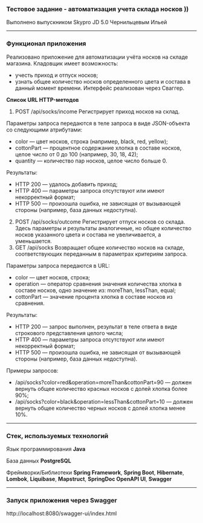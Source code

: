 ### Тестовое задание - автоматизация учета склада носков )) ###

Выполнено выпускником Skypro JD 5.0 Чернильцевым Ильей
***
### Функционал приложения ###
Реализовано приложение для автоматизации учёта носков на складе магазина. Кладовщик имеет возможность:

- учесть приход и отпуск носков;
- узнать общее количество носков определенного цвета и состава в данный момент времени.
Интерфейс реализован через Сваггер.

**Список URL HTTP-методов** 
1. POST /api/socks/income 
  Регистрирует приход носков на склад.

Параметры запроса передаются в теле запроса в виде JSON-объекта со следующими атрибутами:

- color — цвет носков, строка (например, black, red, yellow);
- cottonPart — процентное содержание хлопка в составе носков, целое число от 0 до 100 (например, 30, 18, 42);
- quantity — количество пар носков, целое число больше 0.

Результаты:

- HTTP 200 — удалось добавить приход;
- HTTP 400 — параметры запроса отсутствуют или имеют некорректный формат;
- HTTP 500 — произошла ошибка, не зависящая от вызывающей стороны (например, база данных недоступна).

2. POST /api/socks/outcome
   Регистрирует отпуск носков со склада. Здесь параметры и результаты аналогичные, но общее количество носков указанного цвета и состава не увеличивается, а уменьшается.
3. GET /api/socks
   Возвращает общее количество носков на складе, соответствующих переданным в параметрах критериям запроса.

Параметры запроса передаются в URL:

- color — цвет носков, строка;
- operation — оператор сравнения значения количества хлопка в составе носков, одно значение из: moreThan, lessThan, equal;
- cottonPart — значение процента хлопка в составе носков из сравнения.

Результаты:

- HTTP 200 — запрос выполнен, результат в теле ответа в виде строкового представления целого числа;
- HTTP 400 — параметры запроса отсутствуют или имеют некорректный формат;
- HTTP 500 — произошла ошибка, не зависящая от вызывающей стороны (например, база данных недоступна).

Примеры запросов:

- /api/socks?color=red&operation=moreThan&cottonPart=90 — должен вернуть общее количество красных носков с долей хлопка более 90%;
- /api/socks?color=black&operation=lessThan&cottonPart=10 — должен вернуть общее количество черных носков с долей хлопка менее 10%.

***
### Стек, используемых технологий ###

Язык программирования **Java**

База данных **PostgreSQL**


Фреймворки/Библиотеки **Spring Framework**, **Spring Boot**, **Hibernate**, **Lombok**, **Liquibase**, **Mapstruct**, **SpringDoc OpenAPI UI**, **Swagger**

***

### Запуск приложения через Swagger ###

http://localhost:8080/swagger-ui/index.html
